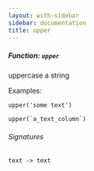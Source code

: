 ```yaml
---
layout: with-sidebar
sidebar: documentation
title: upper
---
```


##### Function: `upper`
uppercase a string

  Examples:

    upper('some text')

    upper(`a_text_column`)

###### Signatures
    text -> text

